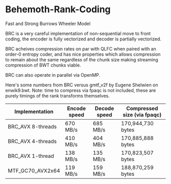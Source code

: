# Behemoth-Rank-Coding
Fast and Strong Burrows Wheeler Model

BRC is a very careful implementation of non-sequential move to front coding, the encoder is fully vectorized and decoder is partially vectorized. 

BRC acheives compression rates on par with QLFC when paired with an order-0 entropy coder, and has nice properties which allows compression to remain about the same regardless of the chunk size making streaming compression of BWT chunks viable.

BRC can also operate in parallel via OpenMP.

Here's some numbers from BRC versus gmtf_v2f by Eugene Shelwien on enwik9.bwt.
Note: time to compress via fpaqc is not included, these are purely timings of the rank transforms themselves.

Implementation         | Encode speed | Decode speed| Compressed size (via fpaqc)|
-----------------------|--------------|-------------|---------------------------|
BRC_AVX 8-threads      | 670 MB/s     | 685 MB/s    | 170,944,730 bytes         |
BRC_AVX 4-threads      | 410 MB/s     | 404 MB/s    | 170,885,888 bytes         |
BRC_AVX 1-thread       | 138 MB/s     | 135 MB/s    | 170,823,507 bytes         |
MTF_GC70_AVX2x64       | 119 MB/s     | 159 MB/s    | 188,870,259 bytes         |
